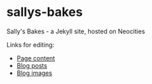# sallys-bakes

Sally's Bakes - a Jekyll site, hosted on Neocities

Links for editing:

- [Page content](/_pages)
- [Blog posts](/_posts)
- [Blog images](/blog-images)